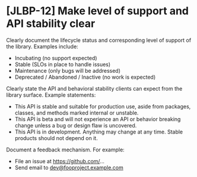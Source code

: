# [JLBP-12] Make level of support and API stability clear

Clearly document the lifecycle status and corresponding level of support
of the library. Examples include:

  - Incubating (no support expected)
  - Stable (SLOs in place to handle issues)
  - Maintenance (only bugs will be addressed)
  - Deprecated / Abandoned / Inactive (no work is expected)

Clearly state the API and behavioral stability clients can expect from the
library surface. Example statements:

  - This API is stable and suitable for production use, aside from packages,
    classes, and methods marked internal or unstable.
  - This API is beta and will not experience an API or behavior breaking change
    unless a bug or design flaw is uncovered.
  - This API is in development. Anything may change at any time. Stable products
    should not depend on it.

Document a feedback mechanism. For example:

  - File an issue at https://github.com/...
  - Send email to dev@fooproject.example.com
